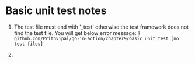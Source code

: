 # Basic unit test notes
1. The test file must end with '_test' otherwise the test framework does not find the test file. You will get below error message:
`?   	github.com/Prithvipal/go-in-action/chapter9/basic_unit_test	[no test files]`

2. 
